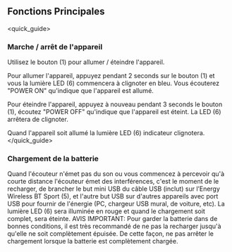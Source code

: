 ## Fonctions Principales
<quick_guide>
### Marche / arrêt de l'appareil

Utilisez le bouton (1) pour allumer / éteindre l'appareil.

Pour allumer l'appareil, appuyez pendant 2 seconds sur le bouton (1) et vous la lumière LED (6) commencera à clignoter en bleu.  Vous écouterez "POWER ON" qu'indique que l'appareil est allumé.

Pour éteindre l'appareil, appuyez à nouveau pendant 3 seconds le bouton (1), écoutez "POWER OFF" qu'indique que l'appareil est éteint. La LED (6) arrêtera de clignoter.

Quand l'appareil soit allumé la lumière LED (6) indicateur clignotera.
</quick_guide>
### Chargement de la batterie

Quand l'écouteur n'émet pas du son ou vous commencez à percevoir qu'à courte distance l'écouteur émet des interférences, c'est le moment de le recharger, de brancher le but mini USB du câble USB (inclut) sur l’Energy Wireless BT Sport (5), et l'autre but USB sur d'autres appareils avec port USB pour fournir de l'énergie (PC, chargeur USB mural, de voiture, etc). La lumière LED (6) sera illuminée en rouge et quand le chargement soit complet, sera éteinte.
AVIS IMPORTANT: Pour garder la batterie dans de bonnes conditions, il est très recommandé de ne pas la recharger jusqu'à qu'elle ne soit complètement épuisée. De cette façon, ne pas arrêter le chargement lorsque la batterie est complètement chargée.
